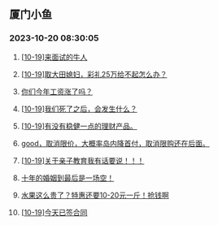 ## 厦门小鱼 
### 2023-10-20 08:30:05

1. [[10-19]来面试的牛人](http://bbs.xmfish.com/read-htm-tid-18091415.html)

2. [[10-19]取大田媳妇，彩礼25万给不起怎么办？](http://bbs.xmfish.com/read-htm-tid-18091526.html)

3. [你们今年工资涨了吗？](http://bbs.xmfish.com/read-htm-tid-18091460.html)

4. [[10-19]我们死了之后，会发生什么？](http://bbs.xmfish.com/read-htm-tid-18091431.html)

5. [[10-19]有没有稳健一点的理财产品。](http://bbs.xmfish.com/read-htm-tid-18091538.html)

6. [good，取消限价，大概率岛内降首付，取消限购还在后面。](http://bbs.xmfish.com/read-htm-tid-18091610.html)

7. [[10-19]关于亲子教育我有话要说！！！](http://bbs.xmfish.com/read-htm-tid-18091574.html)

8. [十年的婚姻到最后是一场空！](http://bbs.xmfish.com/read-htm-tid-18091694.html)

9. [水果这么贵了？特惠还要10-20元一斤！抢钱啊](http://bbs.xmfish.com/read-htm-tid-18091593.html)

10. [[10-19]今天已签合同](http://bbs.xmfish.com/read-htm-tid-18091716.html)

